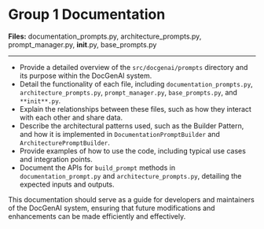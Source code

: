 # Group 1 Documentation

**Files:** documentation_prompts.py, architecture_prompts.py, prompt_manager.py, __init__.py, base_prompts.py

---


- Provide a detailed overview of the `src/docgenai/prompts` directory and its purpose within the DocGenAI system.
- Detail the functionality of each file, including `documentation_prompts.py`, `architecture_prompts.py`, `prompt_manager.py`, `base_prompts.py`, and `**init**.py`.
- Explain the relationships between these files, such as how they interact with each other and share data.
- Describe the architectural patterns used, such as the Builder Pattern, and how it is implemented in `DocumentationPromptBuilder` and `ArchitecturePromptBuilder`.
- Provide examples of how to use the code, including typical use cases and integration points.
- Document the APIs for `build_prompt` methods in `documentation_prompt.py` and `architecture_prompts.py`, detailing the expected inputs and outputs.

This documentation should serve as a guide for developers and maintainers of the DocGenAI system, ensuring that future modifications and enhancements can be made efficiently and effectively.
